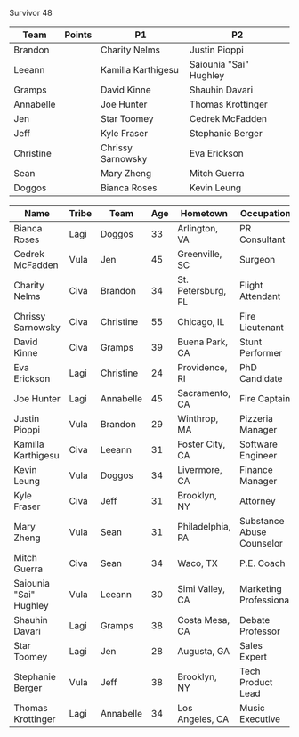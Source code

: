 Survivor 48

|Team|Points|P1|P2
| -------- | -------- | -------- | -------- |
| Brandon |  | Charity Nelms | Justin Pioppi |
| Leeann |  | Kamilla Karthigesu | Saiounia "Sai" Hughley |
| Gramps |  | David Kinne | Shauhin Davari |
| Annabelle | | Joe Hunter | Thomas Krottinger |
| Jen |  | Star Toomey | Cedrek McFadden |
| Jeff |  | Kyle Fraser | Stephanie Berger |
| Christine |  | Chrissy Sarnowsky | Eva Erickson |
| Sean | | Mary Zheng | Mitch Guerra |
| Doggos | | Bianca Roses | Kevin Leung |


| Name | Tribe | Team | Age | Hometown | Occupation |
| -------- | -------- | -------- | -------- | ----- | ----- |
|Bianca Roses|Lagi| Doggos |33|Arlington, VA|PR Consultant|
|Cedrek McFadden|Vula| Jen |45|Greenville, SC|Surgeon|
|Charity Nelms|Civa| Brandon |34|St. Petersburg, FL|Flight Attendant|
|Chrissy Sarnowsky|Civa| Christine |55|Chicago, IL|Fire Lieutenant|
|David Kinne|Civa| Gramps |39|Buena Park, CA|Stunt Performer|
|Eva Erickson|Lagi| Christine |24|Providence, RI|PhD Candidate|
|Joe Hunter|Lagi| Annabelle |45|Sacramento, CA|Fire Captain|
|Justin Pioppi|Vula| Brandon |29|Winthrop, MA|Pizzeria Manager|
|Kamilla Karthigesu|Civa| Leeann |31|Foster City, CA|Software Engineer|
|Kevin Leung|Vula| Doggos |34|Livermore, CA|Finance Manager|
|Kyle Fraser|Civa| Jeff |31|Brooklyn, NY|Attorney|
|Mary Zheng|Vula| Sean |31|Philadelphia, PA|Substance Abuse Counselor|
|Mitch Guerra|Civa| Sean |34|Waco, TX|P.E. Coach|
|Saiounia "Sai" Hughley|Vula| Leeann |30|Simi Valley, CA|Marketing Professional|
|Shauhin Davari|Lagi| Gramps |38|Costa Mesa, CA|Debate Professor |
|Star Toomey|Lagi| Jen |28|Augusta, GA|Sales Expert|
|Stephanie Berger|Vula| Jeff |38|Brooklyn, NY|Tech Product Lead|
|Thomas Krottinger|Lagi| Annabelle |34|Los Angeles, CA|Music Executive|
